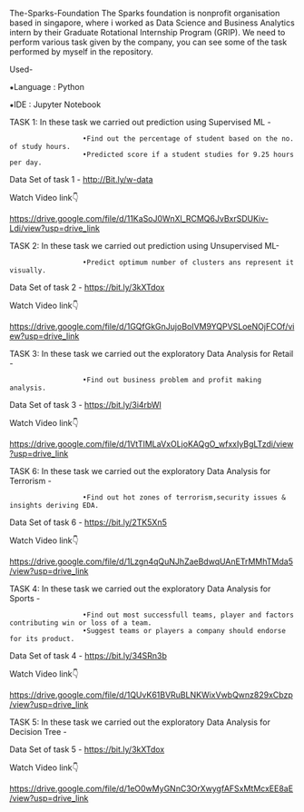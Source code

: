 The-Sparks-Foundation
The Sparks foundation is nonprofit organisation based in singapore, where i worked as Data Science and Business Analytics intern by their Graduate Rotational Internship Program (GRIP). We need to perform various task given by the company, you can see some of the task performed by myself in the repository.

Used-

⁕Language : Python

⁕IDE : Jupyter Notebook

TASK 1: In these task we carried out prediction using Supervised ML -

                      •Find out the percentage of student based on the no. of study hours.
                      •Predicted score if a student studies for 9.25 hours per day.

Data Set of task 1 - http://Bit.ly/w-data

Watch Video link👇

https://drive.google.com/file/d/11KaSoJ0WnXl_RCMQ6JvBxrSDUKiv-Ldi/view?usp=drive_link

TASK 2: In these task we carried out prediction using Unsupervised ML-

                      •Predict optimum number of clusters ans represent it visually.
                      
Data Set of task 2 - https://bit.ly/3kXTdox

Watch Video link👇

https://drive.google.com/file/d/1GQfGkGnJujoBoIVM9YQPVSLoeNOjFCOf/view?usp=drive_link

TASK 3: In these task we carried out the exploratory Data Analysis for Retail -

                      •Find out business problem and profit making analysis.
                      
Data Set of task 3 - https://bit.ly/3i4rbWl

Watch Video link👇

https://drive.google.com/file/d/1VtTIMLaVxOLjoKAQgO_wfxxIyBgLTzdi/view?usp=drive_link

TASK 6: In these task we carried out the exploratory Data Analysis for Terrorism -

                      •Find out hot zones of terrorism,security issues & insights deriving EDA.
                      
Data Set of task 6 - https://bit.ly/2TK5Xn5

Watch Video link👇

https://drive.google.com/file/d/1Lzgn4qQuNJhZaeBdwqUAnETrMMhTMda5/view?usp=drive_link

TASK 4: In these task we carried out the exploratory Data Analysis for Sports -

                      •Find out most successfull teams, player and factors contributing win or loss of a team.
                      •Suggest teams or players a company should endorse for its product.
                      
Data Set of task 4 - https://bit.ly/34SRn3b

Watch Video link👇

https://drive.google.com/file/d/1QUvK61BVRuBLNKWixVwbQwnz829xCbzp/view?usp=drive_link

TASK 5: In these task we carried out the exploratory Data Analysis for Decision Tree -
                      
Data Set of task 5 - https://bit.ly/3kXTdox

Watch Video link👇

https://drive.google.com/file/d/1eO0wMyGNnC3OrXwygfAFSxMtMcxEE8aE/view?usp=drive_link
